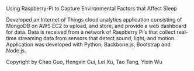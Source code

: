 
Using Raspberry-Pi to Capture Environmental Factors that Affect Sleep

Developed an Internet of Things cloud analytics application consisting of MongoDB on AWS EC2 to upload, and store, and provide a web dashboard for data. Data is received from a network of Raspberry Pi’s that collect real-time streaming data from sensors that detect sound, light, and motion. Application was developed with Python, Backbone.js, Bootstrap and Node.js.







Copyright by Chao Guo, Hengxin Cui, Lei Xu, Tao Tang, Yixin Wu
